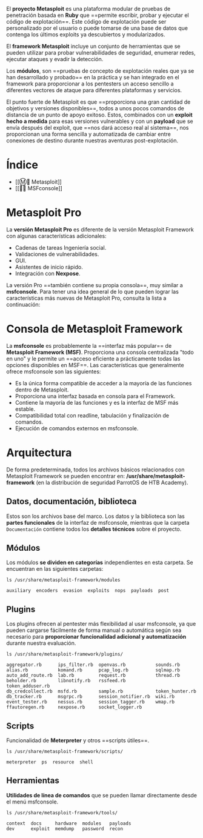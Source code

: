 El **proyecto Metasploit** es una plataforma modular de pruebas de penetración basada en **Ruby** que ==permite escribir, probar y ejecutar el código de explotación==. Este código de explotación puede ser personalizado por el usuario o puede tomarse de una base de datos que contenga los últimos exploits ya descubiertos y modularizados. 

El **framework Metasploit** incluye un conjunto de herramientas que se pueden utilizar para probar vulnerabilidades de seguridad, enumerar redes, ejecutar ataques y evadir la detección. 

Los **módulos**, son ==pruebas de concepto de explotación reales que ya se han desarrollado y probado== en la práctica y se han integrado en el framework para proporcionar a los pentesters un acceso sencillo a diferentes vectores de ataque para diferentes plataformas y servicios. 

El punto fuerte de Metasploit es que ==proporciona una gran cantidad de objetivos y versiones disponibles==, todos a unos pocos comandos de distancia de un punto de apoyo exitoso.  Estos, combinados con un **exploit hecho a medida** para esas versiones vulnerables y con un **payload** que se envía después del exploit, que ==nos dará acceso real al sistema==, nos proporcionan una forma sencilla y automatizada de cambiar entre conexiones de destino durante nuestras aventuras post-explotación.


# Índice
- [[Ⓜ️🧨 Metasploit]]
- [[👨‍💻 MSFconsole]]


# Metasploit Pro
La **versión Metasploit Pro** es diferente de la versión Metasploit Framework con algunas características adicionales: 
- Cadenas de tareas Ingeniería social. 
- Validaciones de vulnerabilidades. 
- GUI. 
- Asistentes de inicio rápido. 
- Integración con **Nexpose**.

La versión Pro ==también contiene su propia consola==, muy similar a **msfconsole**. Para tener una idea general de lo que pueden lograr las características más nuevas de Metasploit Pro, consulta la lista a continuación:


# Consola de Metasploit Framework
La **msfconsole** es probablemente la ==interfaz más popular== de **Metasploit Framework (MSF)**. Proporciona una consola centralizada "todo en uno" y le permite un ==acceso eficiente a prácticamente todas las opciones disponibles en MSF==. Las características que generalmente ofrece msfconsole son las siguientes:
- Es la única forma compatible de acceder a la mayoría de las funciones dentro de Metasploit.
- Proporciona una interfaz basada en consola para el Framework.
- Contiene la mayoría de las funciones y es la interfaz de MSF más estable.
- Compatibilidad total con readline, tabulación y finalización de comandos.
- Ejecución de comandos externos en msfconsole.


# Arquitectura
De forma predeterminada, todos los archivos básicos relacionados con Metasploit Framework se pueden encontrar en: **/usr/share/metasploit-framework** (en la distribución de seguridad ParrotOS de HTB Academy).


## Datos, documentación, biblioteca
Estos son los archivos base del marco. Los datos y la biblioteca son las **partes funcionales** de la interfaz de msfconsole, mientras que la carpeta `Documentación` contiene todos los **detalles técnicos** sobre el proyecto.


## Módulos
Los módulos **se dividen en categorías** independientes en esta carpeta. Se encuentran en las siguientes carpetas:

```shell
ls /usr/share/metasploit-framework/modules

auxiliary  encoders  evasion  exploits  nops  payloads  post
```


## Plugins
Los plugins ofrecen al pentester más flexibilidad al usar msfconsole, ya que pueden cargarse fácilmente de forma manual o automática según sea necesario para **proporcionar funcionalidad adicional y automatización** durante nuestra evaluación.

```shell
ls /usr/share/metasploit-framework/plugins/

aggregator.rb      ips_filter.rb  openvas.rb           sounds.rb
alias.rb           komand.rb      pcap_log.rb          sqlmap.rb
auto_add_route.rb  lab.rb         request.rb           thread.rb
beholder.rb        libnotify.rb   rssfeed.rb           token_adduser.rb
db_credcollect.rb  msfd.rb        sample.rb            token_hunter.rb
db_tracker.rb      msgrpc.rb      session_notifier.rb  wiki.rb
event_tester.rb    nessus.rb      session_tagger.rb    wmap.rb
ffautoregen.rb     nexpose.rb     socket_logger.rb
```


## Scripts
Funcionalidad de **Meterpreter** y otros ==scripts útiles==.

```shell
ls /usr/share/metasploit-framework/scripts/

meterpreter  ps  resource  shell
```


## Herramientas
**Utilidades de línea de comandos** que se pueden llamar directamente desde el menú msfconsole.

```shel
ls /usr/share/metasploit-framework/tools/

context  docs     hardware  modules   payloads
dev      exploit  memdump   password  recon
```